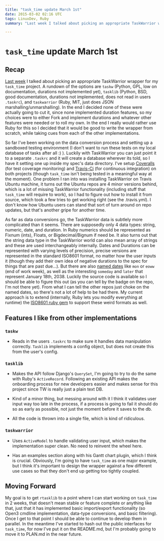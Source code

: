 ```yaml
---
title: "task_time update March 1st"
date: 2015-03-02 02:16 UTC
tags: LinuxDev, Ruby
summary: "Last week I talked about picking an appropriate TaskWarrior wrapper for my `task_time` project. A rundown of the options are `taskw` (Python, GPL, low on documentation, durations not implemented yet), `tasklib` (Python, BSD, good documentation, durations not implemented, does not read in users `.taskrc`), and `taskwarrior` (Ruby, MIT, just does JSON marshalling/unmarshalling). In the end I decided none of these were actually going to cut it, since none implemented duration features, so my choices were to either Fork and implement durations and whatever other features were needed or to roll my own. In the end I really would rather use Ruby for this so I decided that it would be good to write the wrapper from scratch, while taking cues from each of the other implementations."

---
```


# `task_time` update March 1st

## Recap

[Last week](/2015/02/22/a-comparison-of-task-warrior-wrappers.html.markdown) I talked about picking an appropriate TaskWarrior wrapper for my `task_time` project. A rundown of the options are `taskw` (Python, GPL, low on documentation, durations not implemented yet), `tasklib` (Python, BSD, good documentation, durations not implemented, does not read in users `.taskrc`), and `taskwarrior` (Ruby, MIT, just does JSON marshalling/unmarshalling). In the end I decided none of these were actually going to cut it, since none implemented duration features, so my choices were to either Fork and implement durations and whatever other features were needed or to roll my own. In the end I really would rather use Ruby for this so I decided that it would be good to write the wrapper from scratch, while taking cues from each of the other implementations.

So far I've been working on the data conversion process and setting up a sandboxed testing environment (I don't want to run these tests on my local database of tasks after all :) ). Luckily with TaskWarrior you can just point it to a separate `.taskrc` and it will create a database wherever its told, so I have it setting one up inside my spec's data directory. I've setup [Coveralls](https://coveralls.io/r/dropofwill/rtasklib?branch=master) (for test coverage monitoring) and [Travis-Ci](https://travis-ci.org/dropofwill/rtasklib) (for continuous integration) on both projects (though `task_time` isn't being tested in a meaningful way at the moment). One problem I ran into was installing TaskWarrior on Travis Ubuntu machine, it turns out the Ubuntu repos are 4 minor versions behind, which is a lot of missing TaskWarrior functionality (including stuff that `task_time` will require to work), so I had to figure out how to install it from source, which took a few tries to get working right (see the .travis.yml). I don't know how Ubuntu users can stand that sort of turn around on repo updates, but that's another gripe for another time.

As far as data conversions go, the TaskWarrior data is subtlely more complicated than it seems. There are supposedly only 4 data types: string, numeric, date, and duration. In Ruby numerics should be represented as Fixnum (ints), Floats, or Bigdecimal/Bignum if need be. It also turns out that the string data type in the TaskWarrior world can also mean array of strings and these are used interchangeably internally. Dates and Durations can be represented with varying levels of precision, precise versions are represented in the standard ISO8601 format, no matter how the user inputs it (though they add their own idea of negative durations to the spec for things that are past due...). But there are also [named dates](http://taskwarrior.org/docs/named_dates.html) like `mon` or `eoww` (end of work week), as well as the interesting `someday` and `later` that represent January 18th, 2038. Luckily the source code is available so I should be able to figure this out (as you can tell by the badge on the repo, I'm not there yet). From what I can tell the other repos just choke on the named dates, so there's not a lot of help to be had there. My current approach is to extend (internally, Ruby lets you modify everything at runtime) the [ISO8601 ruby gem](http://www.rubydoc.info/gems/iso8601/0.8.5/ISO8601) to support these weird formats as well.

## Features I like from other implementations

### `taskw`

* Reads in the users `.taskrc` to make sure it handles data manipulation correctly. `Tasklib` implements a config object, but does not create this from the user's config.

### `tasklib`

* Makes the API follow Django's `QuerySet`, I'm going to try to do the same with Ruby's `ActiveRecord`. Following an existing API makes the onboarding process for new developers easier and makes sense for this project since TW is really just a plain text DB.

* Kind of a minor thing, but messing around with it I think it validates user input way too late in the process, if a process is going to fail it should do so as early as possible, not just the moment before it saves to the db.

* All the code is thrown into a single file, which is kind of ridiculous.

### `taskwarrior`

* Uses `ActiveModel` to handle validating user input, which makes the implementation super clean. No need to reinvent the wheel here.

* Has an examples section along with his Gantt chart plugin, which I think is crucial. Obviously, I'm going to have `task_time` as one major example, but I think it's important to design the wrapper against a few different use cases so that they don't end up getting too tightly coupled.

## Moving Forward

My goal is to get `rtasklib` to a point where I can start working on `task_time` in 2 weeks, that doesn't mean stable or feature complete or anything like that, just that it has implemented basic import/export functionality (so Open3 cmdline implementation, data-type conversions, and basic filtering). Once I get to that point I should be able to continue to develop them in parallel. In the meantime I've started to hash out the public interfaces for `task_time`, for now I've put it on the README.md, but I'm probably going to move it to PLAN.md in the near future.
